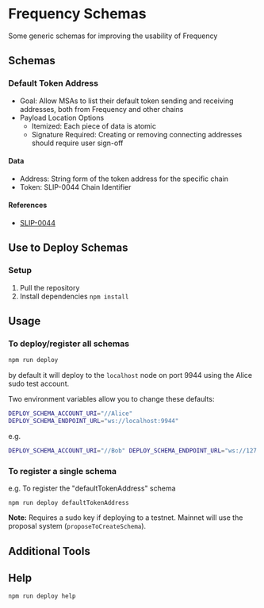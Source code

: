 # Frequency Schemas

Some generic schemas for improving the usability of Frequency

## Schemas

### Default Token Address

- Goal: Allow MSAs to list their default token sending and receiving addresses, both from Frequency and other chains
- Payload Location Options
    - Itemized: Each piece of data is atomic
    - Signature Required: Creating or removing connecting addresses should require user sign-off

#### Data

- Address: String form of the token address for the specific chain
- Token: SLIP-0044 Chain Identifier

#### References

- [SLIP-0044](https://github.com/satoshilabs/slips/blob/master/slip-0044.md)

## Use to Deploy Schemas

### Setup

1. Pull the repository
1. Install dependencies `npm install`

## Usage

### To deploy/register all schemas

```sh
npm run deploy
```

by default it will deploy to the `localhost` node on port 9944 using the Alice sudo test account.

Two environment variables allow you to change these defaults:

```sh
DEPLOY_SCHEMA_ACCOUNT_URI="//Alice"
DEPLOY_SCHEMA_ENDPOINT_URL="ws://localhost:9944"
```

e.g.

```sh
DEPLOY_SCHEMA_ACCOUNT_URI="//Bob" DEPLOY_SCHEMA_ENDPOINT_URL="ws://127.0.0.1:9944" npm run deploy profile
```

### To register a single schema

e.g. To register the "defaultTokenAddress" schema

    npm run deploy defaultTokenAddress

**Note:** Requires a sudo key if deploying to a testnet.
Mainnet will use the proposal system (`proposeToCreateSchema`).

## Additional Tools

## Help

```sh
npm run deploy help
```
